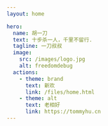 ```yaml
---
layout: home

hero:
  name: 胡一刀
  text: 十步杀一人，千里不留行.
  tagline: 一刀叔叔
  image:
    src: /images/logo.jpg
    alt: freedomdebug
  actions:
    - theme: brand
      text: 新欢
      link: /files/home.html
    - theme: alt
      text: 老相好
      link: https://tommyhu.cn
---
```



